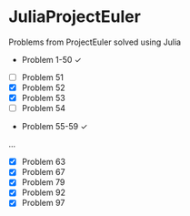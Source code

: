 JuliaProjectEuler
=================

Problems from ProjectEuler solved using Julia

- Problem 1-50  ✓
- [ ] Problem 51
- [X] Problem 52
- [X] Problem 53
- [ ] Problem 54
- Problem 55-59  ✓

...

- [X] Problem 63
- [X] Problem 67
- [X] Problem 79
- [X] Problem 92
- [X] Problem 97
